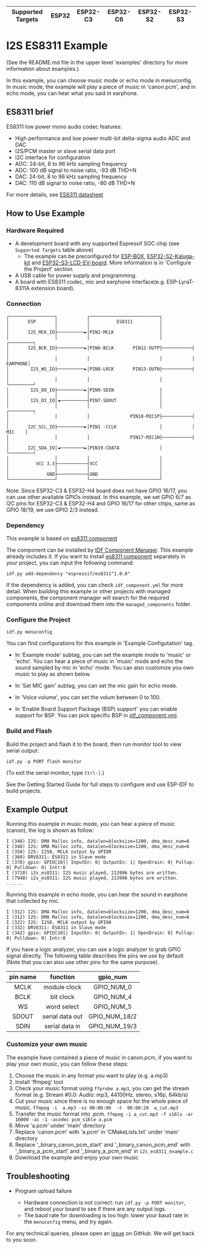 | Supported Targets | ESP32 | ESP32-C3 | ESP32-C6 | ESP32-S2 | ESP32-S3 |
| ----------------- | ----- | -------- | -------- | -------- | -------- |

# I2S ES8311 Example

(See the README.md file in the upper level 'examples' directory for more information about examples.)

In this example, you can choose music mode or echo mode in menuconfig. In music mode, the example will play a piece of music in 'canon.pcm', and in echo mode, you can hear what you said in earphone.

## ES8311 brief

ES8311 low power mono audio codec features:

- High performance and low power multi-bit delta-sigma audio ADC and DAC
- I2S/PCM master or slave serial data port
- I2C interface for configuration
- ADC: 24-bit, 8 to 96 kHz sampling frequency
- ADC: 100 dB signal to noise ratio, -93 dB THD+N
- DAC: 24-bit, 8 to 96 kHz sampling frequency
- DAC: 110 dB signal to noise ratio, -80 dB THD+N

For more details, see [ES8311 datasheet](http://www.everest-semi.com/pdf/ES8311%20PB.pdf)

## How to Use Example

### Hardware Required

* A development board with any supported Espressif SOC chip (see `Supported Targets` table above)
    * The example can be preconfigured for [ESP-BOX](https://components.espressif.com/components/espressif/esp-box), [ESP32-S2-Kaluga-kit](https://components.espressif.com/components/espressif/esp32_s2_kaluga_kit) and [ESP32-S3-LCD-EV-board](https://components.espressif.com/components/espressif/esp32_s3_lcd_ev_board). More information is in 'Configure the Project' section.
* A USB cable for power supply and programming.
* A board with ES8311 codec, mic and earphone interface(e.g. ESP-LyraT-8311A extension board).

### Connection
```
┌─────────────────┐           ┌──────────────────────────┐
│       ESP       │           │          ES8311          │
│                 │           │                          │
│       I2S_MCK_IO├──────────►│PIN2-MCLK                 │
│                 │           │                          │           ┌─────────┐
│       I2S_BCK_IO├──────────►│PIN6-BCLK       PIN12-OUTP├───────────┤         │
│                 │           │                          │           │ EARPHONE│
│        I2S_WS_IO├──────────►│PIN8-LRCK       PIN13-OUTN├───────────┤         │
│                 │           │                          │           └─────────┘
│        I2S_DO_IO├──────────►│PIN9-SDIN                 │
│                 │           │                          │
│        I2S_DI_IO│◄──────────┤PIN7-SDOUT                │
│                 │           │                          │           ┌─────────┐
│                 │           │               PIN18-MIC1P├───────────┤         │
│       I2C_SCL_IO├──────────►│PIN1 -CCLK                │           │  MIC    │
│                 │           │               PIN17-MIC1N├───────────┤         │
│       I2C_SDA_IO│◄─────────►│PIN19-CDATA               │           └─────────┘
│                 │           │                          │
│          VCC 3.3├───────────┤VCC                       │
│                 │           │                          │
│              GND├───────────┤GND                       │
└─────────────────┘           └──────────────────────────┘
```
Note: Since ESP32-C3 & ESP32-H4 board does not have GPIO 16/17, you can use other available GPIOs instead. In this example, we set GPIO 6/7 as I2C pins for ESP32-C3 & ESP32-H4 and GPIO 16/17 for other chips, same as GPIO 18/19, we use GPIO 2/3 instead.

### Dependency

This example is based on [es8311 component](https://components.espressif.com/component/espressif/es8311)

The component can be installed by [IDF Component Manager](https://docs.espressif.com/projects/esp-idf/en/latest/esp32/api-guides/tools/idf-component-manager.html). This example already includes it. If you want to install [es8311 component](https://components.espressif.com/components/espressif/es8311) separately in your project, you can input the following command:
```
idf.py add-dependency "espressif/es8311^1.0.0"
```

If the dependency is added, you can check `idf_component.yml` for more detail. When building this example or other projects with managed components, the component manager will search for the required components online and download them into the `managed_components` folder.

### Configure the Project

```
idf.py menuconfig
```
You can find configurations for this example in 'Example Configutation' tag.

* In 'Example mode' subtag, you can set the example mode to 'music' or 'echo'. You can hear a piece of music in 'music' mode and echo the sound sampled by mic in 'echo' mode. You can also customize you own music to play as shown below.

* In 'Set MIC gain' subtag, you can set the mic gain for echo mode.

* In 'Voice volume', you can set the volum between 0 to 100.

* In 'Enable Board Support Package (BSP) support' you can enable support for BSP. You can pick specific BSP in [idf_component.yml](main/idf_component.yml).

### Build and Flash

Build the project and flash it to the board, then run monitor tool to view serial output:

```
idf.py -p PORT flash monitor
```

(To exit the serial monitor, type ``Ctrl-]``.)

See the Getting Started Guide for full steps to configure and use ESP-IDF to build projects.

## Example Output

Running this example in music mode, you can hear a piece of music (canon), the log is shown as follow:

```
I (348) I2S: DMA Malloc info, datalen=blocksize=1200, dma_desc_num=6
I (348) I2S: DMA Malloc info, datalen=blocksize=1200, dma_desc_num=6
I (358) I2S: I2S0, MCLK output by GPIO0
I (368) DRV8311: ES8311 in Slave mode
I (378) gpio: GPIO[10]| InputEn: 0| OutputEn: 1| OpenDrain: 0| Pullup: 0| Pulldown: 0| Intr:0
I (3718) i2s_es8311: I2S music played, 213996 bytes are written.
I (7948) i2s_es8311: I2S music played, 213996 bytes are written.
......
```

Running this example in echo mode, you can hear the sound in earphone that collected by mic.
```
I (312) I2S: DMA Malloc info, datalen=blocksize=1200, dma_desc_num=6
I (312) I2S: DMA Malloc info, datalen=blocksize=1200, dma_desc_num=6
I (322) I2S: I2S0, MCLK output by GPIO0
I (332) DRV8311: ES8311 in Slave mode
I (342) gpio: GPIO[10]| InputEn: 0| OutputEn: 1| OpenDrain: 0| Pullup: 0| Pulldown: 0| Intr:0
```

If you have a logic analyzer, you can use a logic analyzer to grab GPIO signal directly. The following table describes the pins we use by default (Note that you can also use other pins for the same purpose).

| pin name| function | gpio_num |
|:---:|:---:|:---:|
| MCLK  |module clock   | GPIO_NUM_0|
| BCLK  |bit clock      | GPIO_NUM_4 |
| WS    |word select    | GPIO_NUM_5 |
| SDOUT |serial data out| GPIO_NUM_18/2 |
| SDIN  |serial data in | GPIO_NUM_19/3 |

### Customize your own music

The example have contained a piece of music in canon.pcm, if you want to play your own music, you can follow these steps:

1. Choose the music in any format you want to play (e.g. a.mp3)
2. Install 'ffmpeg' tool
3. Check your music format using ```ffprobe a.mp3```, you can get the stream format (e.g. Stream #0.0: Audio: mp3, 44100Hz, stereo, s16p, 64kb/s)
4. Cut your music since there is no enough space for the whole piece of music. ```ffmpeg -i  a.mp3 -ss 00:00:00  -t  00:00:20  a_cut.mp3```
5. Transfer the music format into .pcm. ```ffmpeg -i a_cut.mp3 -f s16ls -ar 16000 -ac -1 -acodec pcm_s16le a.pcm```
6. Move 'a.pcm' under 'main' directory
7. Replace 'canon.pcm' with 'a.pcm' in 'CMakeLists.txt' under 'main' directory
8. Replace '_binary_canon_pcm_start' and '_binary_canon_pcm_end' with '_binary_a_pcm_start' and '_binary_a_pcm_end' in `i2s_es8311_example.c`
9. Download the example and enjoy your own music

## Troubleshooting

* Program upload failure

    * Hardware connection is not correct: run `idf.py -p PORT monitor`, and reboot your board to see if there are any output logs.
    * The baud rate for downloading is too high: lower your baud rate in the `menuconfig` menu, and try again.

For any technical queries, please open an [issue](https://github.com/espressif/esp-idf/issues) on GitHub. We will get back to you soon.
